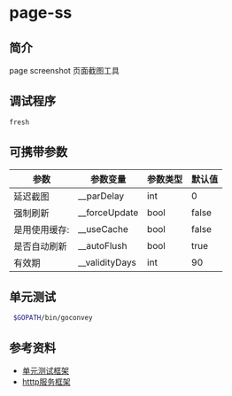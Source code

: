 # page-ss

## 简介

page screenshot 页面截图工具


## 调试程序 

```bash 
fresh 
```

## 可携带参数


|参数|参数变量|参数类型| 默认值 |
|---|-------|------|----|
|延迟截图      |__parDelay |int|  0|
| 强制刷新     |__forceUpdate |bool|  false|
| 是用使用缓存: |__useCache |bool | false|
| 是否自动刷新  |__autoFlush |bool | true|
| 有效期       |__validityDays |int | 90 |

## 单元测试

```bash
 $GOPATH/bin/goconvey
```

## 参考资料 

* [单元测试框架](https://github.com/smartystreets/goconvey/wiki/Documentation)
* [htttp服务框架](https://go-macaron.com/)